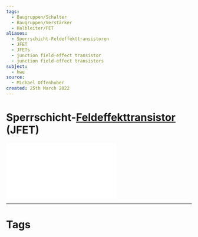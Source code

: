 ```yaml
---
tags:
  - Baugruppen/Schalter
  - Baugruppen/Verstärker
  - Halbleiter/FET
aliases:
  - Sperrschicht-Feldeffekttransistoren
  - JFET
  - JFETs
  - junction field-effect transistor
  - junction field-effect transistors
subject:
  - hwe
source:
  - Michael Offenhuber
created: 25th March 2022
---
```


# Sperrschicht-[Feldeffekttransistor](Halbleiter/Feldeffekttransistor.md) (JFET)

![JFET als Verstärker](../assets/pdf/JFET%20als%20Verstärker.pdf)

---

# Tags